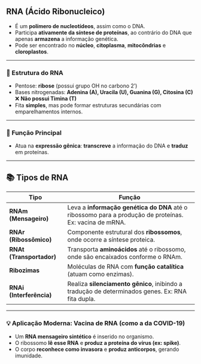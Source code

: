 ## RNA (Ácido Ribonucleico)

- É um **polímero de nucleotídeos**, assim como o DNA.
- Participa **ativamente da síntese de proteínas**, ao contrário do DNA que apenas **armazena** a informação genética.
- Pode ser encontrado no **núcleo**, **citoplasma**, **mitocôndrias** e **cloroplastos**.

---

### 🧪 Estrutura do RNA

- Pentose: **ribose** (possui grupo OH no carbono 2’)
- Bases nitrogenadas: **Adenina (A), Uracila (U), Guanina (G), Citosina (C)**  
    ❌ **Não possui Timina (T)**
- Fita **simples**, mas pode formar estruturas secundárias com emparelhamentos internos.

---

### 🧠 Função Principal

- Atua na **expressão gênica**: **transcreve** a informação do DNA e **traduz** em proteínas.

---

## 📚 Tipos de RNA

|**Tipo**|**Função**|
|---|---|
|**RNAm (Mensageiro)**|Leva a **informação genética do DNA** até o ribossomo para a produção de proteínas. Ex: vacina de mRNA.|
|**RNAr (Ribossômico)**|Componente estrutural dos **ribossomos**, onde ocorre a síntese proteica.|
|**RNAt (Transportador)**|Transporta **aminoácidos** até o ribossomo, onde são encaixados conforme o RNAm.|
|**Ribozimas**|Moléculas de RNA com **função catalítica** (atuam como enzimas).|
|**RNAi (Interferência)**|Realiza **silenciamento gênico**, inibindo a tradução de determinados genes. Ex: RNA fita dupla.|

---

### 💡 Aplicação Moderna: **Vacina de RNA (como a da COVID-19)**

- Um **RNA mensageiro sintético** é inserido no organismo.
- O ribossomo **lê esse RNA** e **produz a proteína do vírus (ex: spike)**.
- O corpo **reconhece como invasora** e **produz anticorpos**, gerando imunidade.